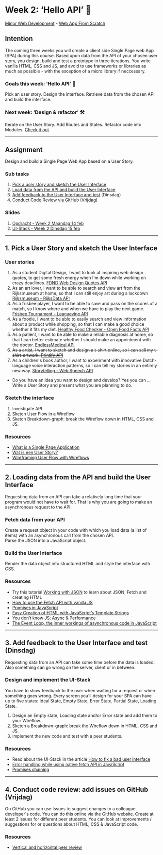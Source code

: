 # Week 2: ‘Hello API’ 🐒

[Minor Web Development](https://github.com/cmda-minor-web/) - [Web App From Scratch](https://github.com/cmda-minor-web/web-app-from-scratch-2122)

## Intention

The coming three weeks you will create a client side Single Page web App (SPA) during this course. Based upon data from the API of your chosen user story, you design, build and test a prototype in three iterations. You write vanilla HTML, CSS and JS, and avoid to use frameworks or libraries as much as possible - with the exception of a micro library if neccessary. 

### Goals this week: ‘Hello API’ 🐒

Pick an user story. Design the interface. Retrieve data from the chosen API and build the interface.

### Next week: ‘Design & refactor’ 🛠

Iterate on the User Story. Add Routes and States. Refactor code into Modules. [Check it out](https://github.com/cmda-minor-web/web-app-from-scratch-2122/blob/main/course/week-3.md)


---  

## Assignment

Design and build a Single Page Web App based on a User Story.

### Sub tasks

1. [Pick a user story and sketch the User Interface](#1-pick-a-user-story-and-sketch-the-user-interface)
2. [Load data from the API and build the User Interface](#2-loading-data-from-the-api-and-build-the-user-interface)
3. [Add feedback to the User Interface and test](#3-add-feedback-to-the-user-interface-and-test-dinsdag) (Dinsdag)
4. [Conduct Code Review via GitHub](#4-conduct-code-review-add-issues-on-github-vrijdag) (Vrijdag)

### Slides

1. [Opdracht - Week 2 Maandag 14 feb](https://github.com/cmda-minor-web/web-app-from-scratch-2122/blob/main/course/WAFS-W2-01-Hello-API.pdf)
2. [UI-Stack - Week 2 Dinsdag 15 feb](https://github.com/cmda-minor-web/web-app-from-scratch-2122/blob/main/course/WAFS-W2-02-UI-Stack.pdf)



---  

## 1. Pick a User Story and sketch the User Interface

### User stories

1. As a student Digital Design, I want to look at inspiring web design quotes, to get some fresh energy when I'm down while working on crazy deadlines.
[FDND Web Design Quotes API](https://github.com/cmda-minor-web/web-app-from-scratch-2122/blob/main/course/fdnd-quotes.md)
2. As an art lover, I want to be able to search and view art from the Rijksmuseum at home, so that I can still enjoy art during a lockdown
[Rijksmuseum - RijksData API](https://github.com/cmda-minor-web/web-app-from-scratch-2122/blob/main/course/rijksmuseum.md)
3. As a frisbee player, I want to be able to save and pass on the scores of a match, so I know where and when we have to play the next game. 
[Frisbee Tournament - Leaguevine API](https://github.com/cmda-minor-web/web-app-from-scratch-2122/blob/main/course/frisbee-tournament.md)
4. As a foodie, I want to be able to easily search and view information about a product while shopping,
so that I can make a good choice whether it fits my diet.
[Healthy Food Checker - Open Food Facts API](https://github.com/cmda-minor-web/web-app-from-scratch-2122/blob/main/course/healthy-food-checker.md)
5. As a patient, I want to be able to make a reliable diagnosis at home, so that I can better estimate whether I should make an appointment with the doctor.
[EndlessMedical API](https://github.com/cmda-minor-web/web-app-from-scratch-2122/blob/main/course/endless-medical.md)
6. ~~As a artist, I want to sketch and design a t-shirt online, so I can sell my t-shirt-artwork.
[Printify API](https://github.com/cmda-minor-web/web-app-from-scratch-2122/blob/main/course/t-shirt-maker.md)~~
7. As a children's book author, I want to experiment with innovative Dutch-language voice interaction patterns, so I can tell my stories in an entirely new way.
[Storytelling - Web Speech API](https://github.com/cmda-minor-web/web-app-from-scratch-2122/blob/main/course/storytelling.md)

- Do you have an idea you want to design and develop? Yes you can ... Write a User Story and present what you are planning to do.

### Sketch the interface

1. Investigate API
2. Sketch User Flow in a Wireflow
3. Sketch Breakdown-graph: break the Wireflow down in HTML, CSS and JS.

### Resources

- [What is a Single Page Application](https://www.monocubed.com/what-is-single-page-application/)
- [Wat is een User Story?](https://agilescrumgroup.nl/wat-is-een-user-story/)
- [Wireframing User Flow with Wireflows](https://balsamiq.com/learn/articles/wireflows/)

---

## 2. Loading data from the API and build the User Interface

Requesting data from an API can take a relatively long time that your program would not have to wait for.
That is why you are going to make an asynchronous request to the API.

### Fetch data from your API

Create a request object in your code with which you load data (a list of items) with an asynchronous call from the chosen API.  
Parse the JSON into a JavaScript object.

### Build the User Interface

Render the data object into structured HTML and style the interface with CSS.  

### Resources

- Try this tutorial [Working with JSON](https://developer.mozilla.org/en-US/docs/Learn/JavaScript/Objects/JSON) to learn about JSON, Fetch and creating HTML
- [How to use the Fetch API with vanilla JS](https://gomakethings.com/how-to-use-the-fetch-api-with-vanilla-js/)
- [Promises in JavaScript](https://gomakethings.com/promises-in-javascript/)
- [Easy Creation of HTML with JavaScript’s Template Strings](https://wesbos.com/template-strings-html)
- [You don’t know JS; Async & Performance](https://github.com/getify/You-Dont-Know-JS/blob/1st-ed/async%20&%20performance/README.md#you-dont-know-js-async--performance)
- [The Event Loop, the inner workings of asynchronous code in JavaScript](https://www.youtube.com/watch?v=8aGhZQkoFbQ)

---  

## 3. Add feedback to the User Interface and test (Dinsdag)

Requesting data from an API can take some time before the data is loaded. Also something can go wrong on the server, client or in between. 


### Design and implement the UI-Stack

You have to show feedback to the user when waiting for a request or when something goes wrong.
Every screen you’ll design for your SPA can have up to five states: Ideal State, Empty State, Error State, Partial State, Loading State. 

1. Design an Empty state, Loading state and/or Error state and add them to your Wireflow.
2. Sketch a Breakdown-graph: break the Wireflow down in HTML, CSS and JS.
3. Implement the new code and test with a peer students. 


### Resources

- Read about the UI-Stack in the article [How to fix a bad user interface](https://www.scotthurff.com/posts/why-your-user-interface-is-awkward-youre-ignoring-the-ui-stack/#example)
- [Error handling while using native fetch API in JavaScript](https://learnwithparam.com/blog/how-to-handle-fetch-errors/)
- [Promises chaining](https://javascript.info/promise-chaining)
<!-- - [Use promise.finally() to remove loading state](https://developer.mozilla.org/en-US/docs/Web/JavaScript/Reference/Global_Objects/Promise/finally)   -->
 
 
 <!-- ## 3. Fork GitHub repository for this course and setup the README.md

All code and documentation that you write (for all courses and projects in this minor) will be in a GitHub repository. Make a neat layout of files and folders. Make sure that the code can also be viewed via GitHub Pages as rendered HTML, CSS & JavaScript. A Github repo is only complete if it contains a description and readme (with a poster image of the project). We have already prepared a repository that you can fork.

Fork this repository: https://github.com/cmda-minor-web/web-app-from-scratch-2122

Open issues on your repo so that you can get feedback!
Publish your web app with Github pages and add the link to the web app in the repo description.

A good app comes with a good README.md in which you describe the application. Add the chapters below and document your app.

- linkToLiveDemo? review (assignment): assignGrade (1);  
- What does your app do, what is the goal? Add the USer Story and explain your app design (passing butter)  
- Which API is used and what are the possibilities and limitations? (rate limit)
- Which actors are there in your application? (actor diagram)  
- How does flowed interaction through the application? (interaction diagram)
- Which design patterns and best practices
- What would you like to add (feature wishlist / backlog)  

*(Also see the commented hints in the README.md)* 

### Resources

- [GitHub Hello World (getting started)](https://guides.github.com/activities/hello-world/)
- [Git command explorer](https://gitexplorer.com/)
- [Github Pages](https://pages.github.com/)
- [A list of awesome READMEs](https://github.com/cmda-minor-web/web-app-from-scratch-1819/network/members)
-->

---  

## 4. Conduct code review: add issues on GitHub (Vrijdag)

On GitHub you can use Issues to suggest changes to a colleague developer's code. You can do this online via the GitHub website.
Create at least 2 issues for different peer students. You can look at improvements / suggestions for or questions about HTML, CSS & JavaScript code.

### Resources

- [Vertical and horizontal peer review](https://github.com/cmda-minor-web/web-app-from-scratch-2122/blob/main/course/peer-review-1.md)


